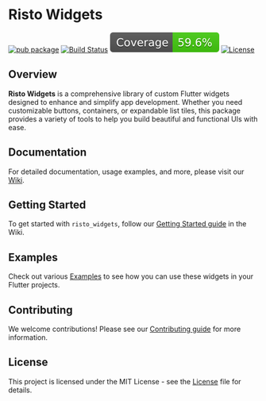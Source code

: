 # Risto Widgets

[![pub package](https://img.shields.io/pub/v/risto_widgets.svg)](https://pub.dev/packages/risto_widgets)
[![Build Status](https://img.shields.io/github/actions/workflow/status/frenkydema/risto_widgets/flutter.yml)](https://github.com/FrenkyDema/risto_widgets/actions/workflows/flutter.yml)
[![Coverage Status](https://github.com/FrenkyDema/risto_widgets/raw/gh-pages/coverage-badge.svg)](https://frenkydema.github.io/risto_widgets/)
[![License](https://img.shields.io/badge/license-MIT-blue.svg)](https://opensource.org/licenses/MIT)

## Overview

**Risto Widgets** is a comprehensive library of custom Flutter widgets designed to enhance and simplify app development. Whether you need customizable buttons, containers, or expandable list tiles, this package provides a variety of tools to help you build beautiful and functional UIs with ease.

## Documentation

For detailed documentation, usage examples, and more, please visit our [Wiki](https://github.com/FrenkyDema/risto_widgets/wiki).

## Getting Started

To get started with `risto_widgets`, follow our [Getting Started guide](https://github.com/FrenkyDema/risto_widgets/wiki/Getting-Started) in the Wiki.

## Examples

Check out various [Examples](https://github.com/FrenkyDema/risto_widgets/wiki/Examples) to see how you can use these widgets in your Flutter projects.

## Contributing

We welcome contributions! Please see our [Contributing guide](https://github.com/FrenkyDema/risto_widgets/blob/main/Contributing.md) for more information.

## License

This project is licensed under the MIT License - see the [License](https://github.com/FrenkyDema/risto_widgets/blob/main/LICENSE) file for details.
